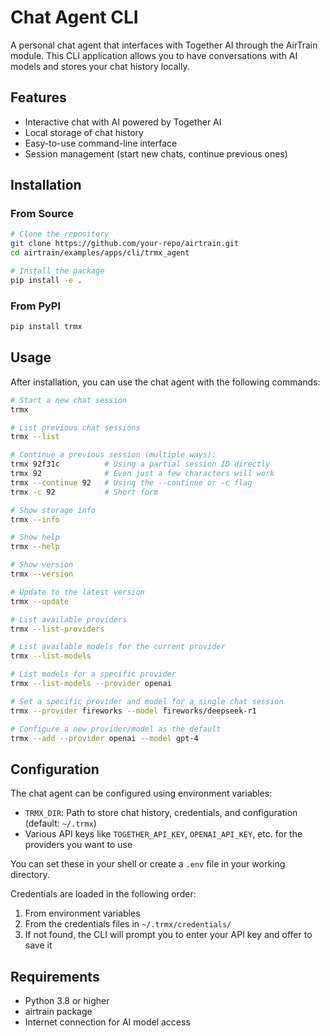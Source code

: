 # Chat Agent CLI

A personal chat agent that interfaces with Together AI through the AirTrain module. This CLI application allows you to have conversations with AI models and stores your chat history locally.

## Features

- Interactive chat with AI powered by Together AI
- Local storage of chat history
- Easy-to-use command-line interface
- Session management (start new chats, continue previous ones)

## Installation

### From Source

```bash
# Clone the repository
git clone https://github.com/your-repo/airtrain.git
cd airtrain/examples/apps/cli/trmx_agent

# Install the package
pip install -e .
```

### From PyPI

```bash
pip install trmx
```

## Usage

After installation, you can use the chat agent with the following commands:

```bash
# Start a new chat session
trmx

# List previous chat sessions
trmx --list

# Continue a previous session (multiple ways):
trmx 92f31c          # Using a partial session ID directly
trmx 92              # Even just a few characters will work
trmx --continue 92   # Using the --continue or -c flag
trmx -c 92           # Short form

# Show storage info
trmx --info

# Show help
trmx --help

# Show version
trmx --version

# Update to the latest version
trmx --update

# List available providers
trmx --list-providers

# List available models for the current provider
trmx --list-models

# List models for a specific provider
trmx --list-models --provider openai

# Set a specific provider and model for a single chat session
trmx --provider fireworks --model fireworks/deepseek-r1

# Configure a new provider/model as the default
trmx --add --provider openai --model gpt-4
```

## Configuration

The chat agent can be configured using environment variables:

- `TRMX_DIR`: Path to store chat history, credentials, and configuration (default: `~/.trmx`)
- Various API keys like `TOGETHER_API_KEY`, `OPENAI_API_KEY`, etc. for the providers you want to use

You can set these in your shell or create a `.env` file in your working directory.

Credentials are loaded in the following order:
1. From environment variables
2. From the credentials files in `~/.trmx/credentials/`
3. If not found, the CLI will prompt you to enter your API key and offer to save it

## Requirements

- Python 3.8 or higher
- airtrain package
- Internet connection for AI model access 